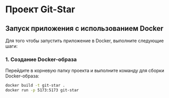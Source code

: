 # Проект Git-Star

## Запуск приложения с использованием Docker

Для того чтобы запустить приложение в Docker, выполните следующие шаги:

### 1. Создание Docker-образа

Перейдите в корневую папку проекта и выполните команду для сборки Docker-образа:

```bash
docker build -t git-star .
docker run -p 5173:5173 git-star
